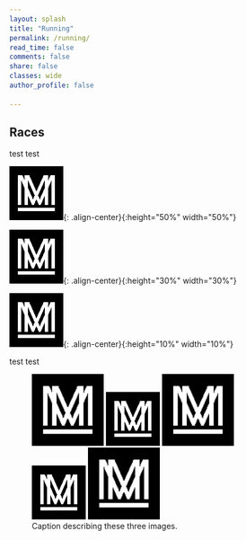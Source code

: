 ```yaml
---
layout: splash
title: "Running"
permalink: /running/
read_time: false
comments: false
share: false
classes: wide
author_profile: false

---
```

## Races
test test

![image-left](/assets/images/favicon-96x96.png){: .align-center}{:height="50%" width="50%"}

![image-left](/assets/images/favicon-96x96.png){: .align-center}{:height="30%" width="30%"}

![image-left](/assets/images/favicon-96x96.png){: .align-center}{:height="10%" width="10%"}


test test

<figure class="third">
	<img src="/assets/images/favicon-96x96.png" width="128">
	<img src="/assets/images/favicon-96x96.png">
	<img src="/assets/images/favicon-96x96.png" width="128">
  <img src="/assets/images/favicon-96x96.png">
  <img src="/assets/images/favicon-96x96.png" width="128">
	<figcaption>Caption describing these three images.</figcaption>
</figure>
